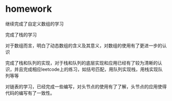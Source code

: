 # homework

继续完成了自定义数组的学习

完成了栈的学习

对于数组而言，明白了动态数组的含义及其意义，对数组的使用有了更进一步的认识

完成了栈和队列的实现，对于栈和队列的底层实现和应用已经有了较为清晰的认识，并且完成相应leetcode上的练习，如括号匹配，用队列实现栈，用栈实现队列等等

对链表的学习，已经完成一些编写，对头节点的使用有了了解，头节点的应用使得代码的编写有了一致性。
